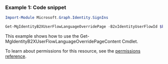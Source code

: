 ### Example 1: Code snippet

```powershellImport-Module Microsoft.Graph.Identity.SignIns

Get-MgIdentityB2XUserFlowLanguageOverridePage -B2xIdentityUserFlowId $b2xIdentityUserFlowId -UserFlowLanguageConfigurationId $userFlowLanguageConfigurationId
```
This example shows how to use the Get-MgIdentityB2XUserFlowLanguageOverridePageContent Cmdlet.
To learn about permissions for this resource, see the [permissions reference](/graph/permissions-reference).

